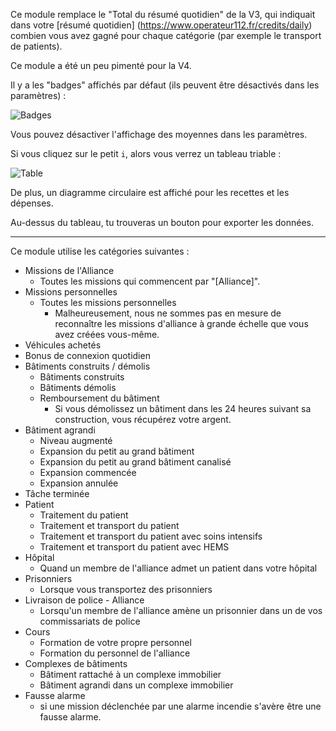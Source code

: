 Ce module remplace le "Total du résumé quotidien" de la V3, qui indiquait dans votre [résumé quotidien] (<https://www.operateur112.fr/credits/daily>) combien vous avez gagné pour chaque catégorie (par exemple le transport de patients).

Ce module a été un peu pimenté pour la V4.

Il y a les "badges" affichés par défaut (ils peuvent être désactivés dans les paramètres) :

![Badges](./badges.png)

Vous pouvez désactiver l'affichage des moyennes dans les paramètres.

Si vous cliquez sur le petit `i`, alors vous verrez un tableau triable :

![Table](./table.png)

De plus, un diagramme circulaire est affiché pour les recettes et les dépenses.

Au-dessus du tableau, tu trouveras un bouton pour exporter les données.

---

Ce module utilise les catégories suivantes :

* Missions de l'Alliance
    * Toutes les missions qui commencent par "[Alliance]".
* Missions personnelles
    * Toutes les missions personnelles
        * Malheureusement, nous ne sommes pas en mesure de reconnaître les missions d'alliance à grande échelle que vous avez créées vous-même.
* Véhicules achetés
* Bonus de connexion quotidien
* Bâtiments construits / démolis
    * Bâtiments construits
    * Bâtiments démolis
    * Remboursement du bâtiment
        * Si vous démolissez un bâtiment dans les 24 heures suivant sa construction, vous récupérez votre argent.
* Bâtiment agrandi
    * Niveau augmenté
    * Expansion du petit au grand bâtiment
    * Expansion du petit au grand bâtiment canalisé
    * Expansion commencée
    * Expansion annulée
* Tâche terminée
* Patient
    * Traitement du patient
    * Traitement et transport du patient
    * Traitement et transport du patient avec soins intensifs
    * Traitement et transport du patient avec HEMS
* Hôpital
    * Quand un membre de l'alliance admet un patient dans votre hôpital
* Prisonniers
    * Lorsque vous transportez des prisonniers
* Livraison de police - Alliance
    * Lorsqu'un membre de l'alliance amène un prisonnier dans un de vos commissariats de police
* Cours
    * Formation de votre propre personnel
    * Formation du personnel de l'alliance
* Complexes de bâtiments
    * Bâtiment rattaché à un complexe immobilier
    * Bâtiment agrandi dans un complexe immobilier
* Fausse alarme
    * si une mission déclenchée par une alarme incendie s'avère être une fausse alarme.
